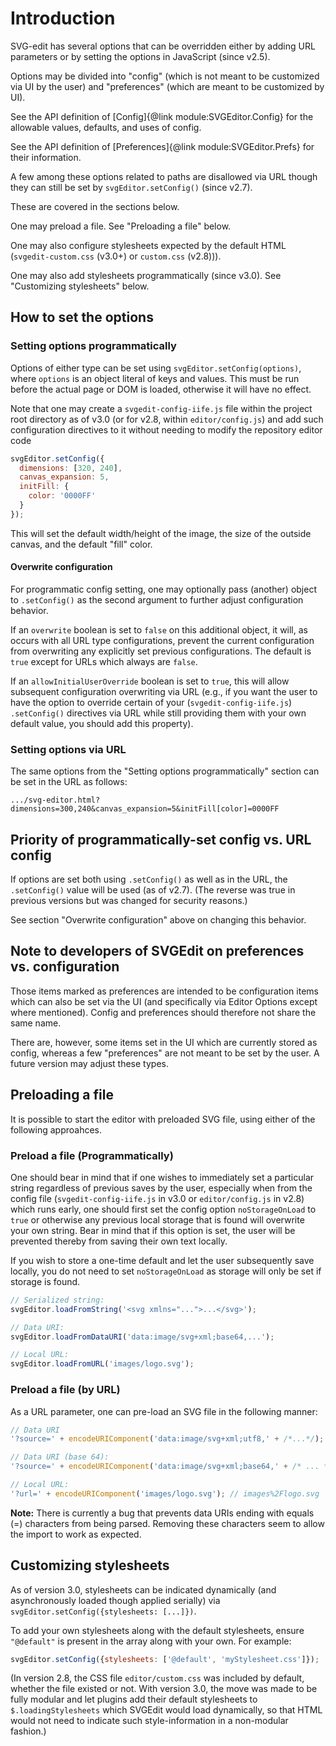 # Introduction

SVG-edit has several options that can be overridden either by adding URL
parameters or by setting the options in JavaScript (since v2.5).

Options may be divided into "config" (which is not meant to be customized
via UI by the user) and "preferences" (which are meant to be customized
by UI).

See the API definition of
[Config]{@link module:SVGEditor.Config}
for the allowable values, defaults, and uses of config.

See the API definition of [Preferences]{@link module:SVGEditor.Prefs}
for their information.

A few among these options related to paths are disallowed via URL though
they can still be set by `svgEditor.setConfig()` (since v2.7).

These are covered in the sections below.

One may preload a file. See "Preloading a file" below.

One may also configure stylesheets expected by the default HTML
(`svgedit-custom.css` (v3.0+) or `custom.css` (v2.8))).

One may also add stylesheets programmatically (since v3.0).
See "Customizing stylesheets" below.

## How to set the options

### Setting options programmatically

Options of either type can be set using `svgEditor.setConfig(options)`,
where `options` is an object literal of keys and values. This must be
run before the actual page or DOM is loaded, otherwise it will have no
effect.

Note that one may create a `svgedit-config-iife.js` file within the project
root directory as of v3.0 (or for v2.8, within `editor/config.js`) and
add such configuration directives to it without needing to modify the
repository editor code

```js
svgEditor.setConfig({
  dimensions: [320, 240],
  canvas_expansion: 5,
  initFill: {
    color: '0000FF'
  }
});
```

This will set the default width/height of the image, the size of the outside
canvas, and the default "fill" color.

#### Overwrite configuration

For programmatic config setting, one may optionally pass (another)
object to `.setConfig()` as the second argument to further adjust
configuration behavior.

If an `overwrite` boolean is set to `false` on this additional object,
it will, as occurs with all URL type configurations, prevent the current
configuration from overwriting any explicitly set previous configurations.
The default is `true` except for URLs which always are `false`.

If an `allowInitialUserOverride` boolean is set to `true`, this will allow
subsequent configuration overwriting via URL (e.g., if you want the
user to have the option to override certain of your (`svgedit-config-iife.js`)
`.setConfig()` directives via URL while still providing them with
your own default value, you should add this property).

### Setting options via URL

The same options from the "Setting options programmatically" section can be
set in the URL as follows:

```
.../svg-editor.html?dimensions=300,240&canvas_expansion=5&initFill[color]=0000FF
```

## Priority of programmatically-set config vs. URL config

If options are set both using `.setConfig()` as well as in the URL, the
`.setConfig()` value will be used (as of v2.7). (The reverse was true in
  previous versions but was changed for security reasons.)

See section "Overwrite configuration" above on changing this behavior.

## Note to developers of SVGEdit on preferences vs. configuration

Those items marked as preferences are intended to be configuration items
which can also be set via the UI (and specifically via Editor Options
except where mentioned). Config and preferences should therefore not
share the same name.

There are, however, some items set in the UI which are currently
stored as config, whereas a few "preferences" are not meant to be set
by the user. A future version may adjust these types.

## Preloading a file

It is possible to start the editor with preloaded SVG file, using either
of the following approahces.

### Preload a file (Programmatically)

One should bear in mind that if one wishes to immediately set a
particular string regardless of previous saves by the user, especially when
from the config file (`svgedit-config-iife.js` in v3.0 or `editor/config.js`
in v2.8) which runs early, one should first set the config option
`noStorageOnLoad` to `true` or otherwise any
previous local storage that is found will overwrite your own string.
Bear in mind that if this option is set, the user will be prevented thereby
from saving their own text locally.

If you wish to store a one-time default and let the user subsequently save
locally, you do not need to set `noStorageOnLoad` as storage will only be
set if storage is found.

```js
// Serialized string:
svgEditor.loadFromString('<svg xmlns="...">...</svg>');

// Data URI:
svgEditor.loadFromDataURI('data:image/svg+xml;base64,...');

// Local URL:
svgEditor.loadFromURL('images/logo.svg');
```

### Preload a file (by URL)

As a URL parameter, one can pre-load an SVG file in the following manner:

```js
// Data URI
'?source=' + encodeURIComponent('data:image/svg+xml;utf8,' + /*...*/);

// Data URI (base 64):
'?source=' + encodeURIComponent('data:image/svg+xml;base64,' + /* ... */); // data%3Aimage%2Fsvg%2Bxml%3Bbase64%2C ...

// Local URL:
'?url=' + encodeURIComponent('images/logo.svg'); // images%2Flogo.svg
```

**Note:** There is currently a bug that prevents data URIs ending with
equals (=) characters from being parsed. Removing these characters seem
to allow the import to work as expected.
<!-- Todo: Is this still occurring? -->

## Customizing stylesheets

As of version 3.0, stylesheets can be indicated dynamically (and
asynchronously loaded though applied serially) via
`svgEditor.setConfig({stylesheets: [...]})`.

To add your own stylesheets along with the default stylesheets, ensure
`"@default"` is present in the array along with your own. For example:

```js
svgEditor.setConfig({stylesheets: ['@default', 'myStylesheet.css']});
```

(In version 2.8, the CSS file `editor/custom.css` was included by default,
whether the file existed or not. With version 3.0, the move was made to
be fully modular and let plugins add their default stylesheets to
`$.loadingStylesheets` which SVGEdit would load dynamically, so that HTML
would not need to indicate such style-information in a non-modular fashion.)
